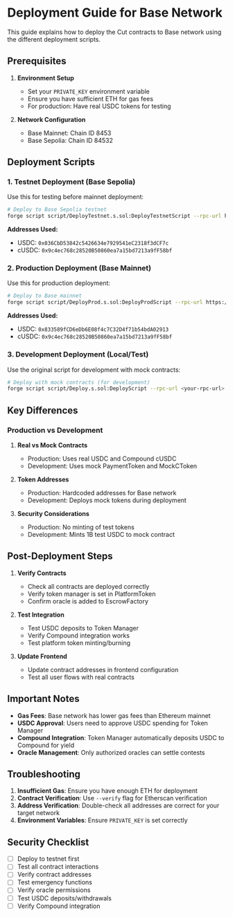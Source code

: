 # Deployment Guide for Base Network

This guide explains how to deploy the Cut contracts to Base network using the different deployment scripts.

## Prerequisites

1. **Environment Setup**

   - Set your `PRIVATE_KEY` environment variable
   - Ensure you have sufficient ETH for gas fees
   - For production: Have real USDC tokens for testing

2. **Network Configuration**
   - Base Mainnet: Chain ID 8453
   - Base Sepolia: Chain ID 84532

## Deployment Scripts

### 1. Testnet Deployment (Base Sepolia)

Use this for testing before mainnet deployment:

```bash
# Deploy to Base Sepolia testnet
forge script script/DeployTestnet.s.sol:DeployTestnetScript --rpc-url https://sepolia.base.org --broadcast --verify
```

**Addresses Used:**

- USDC: `0x036CbD53842c5426634e7929541eC2318f3dCF7c`
- cUSDC: `0x9c4ec768c28520B50860ea7a15bd7213a9fF58bf`

### 2. Production Deployment (Base Mainnet)

Use this for production deployment:

```bash
# Deploy to Base mainnet
forge script script/DeployProd.s.sol:DeployProdScript --rpc-url https://mainnet.base.org --broadcast --verify
```

**Addresses Used:**

- USDC: `0x833589fCD6eDb6E08f4c7C32D4f71b54bdA02913`
- cUSDC: `0x9c4ec768c28520B50860ea7a15bd7213a9fF58bf`

### 3. Development Deployment (Local/Test)

Use the original script for development with mock contracts:

```bash
# Deploy with mock contracts (for development)
forge script script/Deploy.s.sol:DeployScript --rpc-url <your-rpc-url> --broadcast
```

## Key Differences

### Production vs Development

1. **Real vs Mock Contracts**

   - Production: Uses real USDC and Compound cUSDC
   - Development: Uses mock PaymentToken and MockCToken

2. **Token Addresses**

   - Production: Hardcoded addresses for Base network
   - Development: Deploys mock tokens during deployment

3. **Security Considerations**
   - Production: No minting of test tokens
   - Development: Mints 1B test USDC to mock contract

## Post-Deployment Steps

1. **Verify Contracts**

   - Check all contracts are deployed correctly
   - Verify token manager is set in PlatformToken
   - Confirm oracle is added to EscrowFactory

2. **Test Integration**

   - Test USDC deposits to Token Manager
   - Verify Compound integration works
   - Test platform token minting/burning

3. **Update Frontend**
   - Update contract addresses in frontend configuration
   - Test all user flows with real contracts

## Important Notes

- **Gas Fees**: Base network has lower gas fees than Ethereum mainnet
- **USDC Approval**: Users need to approve USDC spending for Token Manager
- **Compound Integration**: Token Manager automatically deposits USDC to Compound for yield
- **Oracle Management**: Only authorized oracles can settle contests

## Troubleshooting

1. **Insufficient Gas**: Ensure you have enough ETH for deployment
2. **Contract Verification**: Use `--verify` flag for Etherscan verification
3. **Address Verification**: Double-check all addresses are correct for your target network
4. **Environment Variables**: Ensure `PRIVATE_KEY` is set correctly

## Security Checklist

- [ ] Deploy to testnet first
- [ ] Test all contract interactions
- [ ] Verify contract addresses
- [ ] Test emergency functions
- [ ] Verify oracle permissions
- [ ] Test USDC deposits/withdrawals
- [ ] Verify Compound integration
